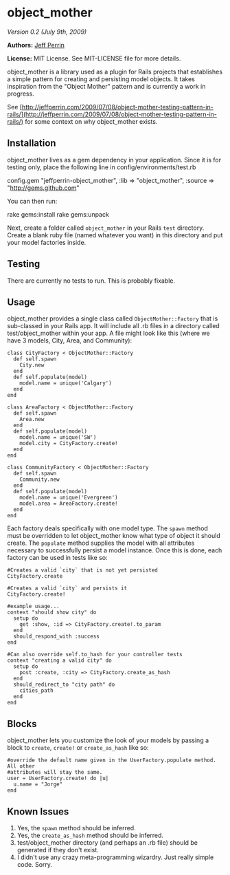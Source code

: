 object_mother
============
_Version 0.2 (July 9th, 2009)_

__Authors:__  [Jeff Perrin](mailto:jeffperrin@gmail.com)

__License:__  MIT License.  See MIT-LICENSE file for more details.

object_mother is a library used as a plugin for Rails projects that establishes a
simple pattern for creating and persisting model objects. It takes inspiration from
the "Object Mother" pattern and is currently a work in progress.

See [http://jeffperrin.com/2009/07/08/object-mother-testing-pattern-in-rails/](http://jeffperrin.com/2009/07/08/object-mother-testing-pattern-in-rails/) for some context on why object_mother exists.

## Installation

object_mother lives as a gem dependency in your application. Since it is for testing only,
place the following line in config/environments/test.rb

  config.gem "jeffperrin-object_mother", :lib => "object_mother", :source => "http://gems.github.com"

You can then run:

  rake gems:install
  rake gems:unpack
  
Next, create a folder called `object_mother` in your Rails `test` directory. Create a blank ruby file (named whatever you want) in this directory and put your model factories inside.

## Testing

There are currently no tests to run. This is probably fixable.

## Usage

object_mother provides a single class called `ObjectMother::Factory` that is sub-classed in your Rails app. 
It will include all .rb files in a directory called test/object_mother within your app. A file might look like this
(where we have 3 models, City, Area, and Community):
    
    class CityFactory < ObjectMother::Factory
      def self.spawn
        City.new
      end
      def self.populate(model)
        model.name = unique('Calgary')
      end
    end

    class AreaFactory < ObjectMother::Factory
      def self.spawn
        Area.new
      end
      def self.populate(model)
        model.name = unique('SW')
        model.city = CityFactory.create!
      end
    end
    
    class CommunityFactory < ObjectMother::Factory
      def self.spawn
        Community.new
      end
      def self.populate(model)
        model.name = unique('Evergreen')
        model.area = AreaFactory.create!
      end
    end
    
Each factory deals specifically with one model type. The `spawn` method must be overridden to let object_mother know what type of object it should create. The `populate` method supplies the model with all attributes necessary to successfully persist a model instance. Once this is done, each factory can be used in tests like so:

    #Creates a valid `city` that is not yet persisted
    CityFactory.create
    
    #Creates a valid `city` and persists it
    CityFactory.create!
    
    #example usage...
    context "should show city" do
      setup do
        get :show, :id => CityFactory.create!.to_param
      end
      should_respond_with :success
    end
    
    #Can also override self.to_hash for your controller tests
    context "creating a valid city" do
      setup do
        post :create, :city => CityFactory.create_as_hash
      end
      should_redirect_to "city path" do 
        cities_path
      end
    end

## Blocks

object_mother lets you customize the look of your models by passing a block to `create`, `create!` or `create_as_hash` like so:
    
    #override the default name given in the UserFactory.populate method. All other 
    #attributes will stay the same.
    user = UserFactory.create! do |u|
      u.name = "Jorge"
    end

## Known Issues

1) Yes, the `spawn` method should be inferred.
2) Yes, the `create_as_hash` method should be inferred.
3) test/object_mother directory (and perhaps an .rb file) should be generated if they don't exist.
4) I didn't use any crazy meta-programming wizardry. Just really simple code. Sorry.
